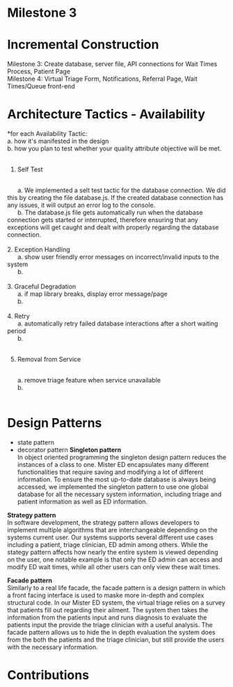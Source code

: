# Milestone 3

# Incremental Construction

Milestone 3: Create database, server file, API connections for Wait Times Process, Patient Page
<br>
Milestone 4: Virtual Triage Form, Notifications, Referral Page, Wait Times/Queue front-end
<br>

# Architecture Tactics - Availability

*for each Availability Tactic:
<br>
   a. how it's manifested in the design
   <br>
   b. how you plan to test whether your quality attribute objective will be met.
<br>
<br> 
1. Self Test 
<br>
      a. We implemented a selt test tactic for the database connection. We did this by creating the file    database.js. If the created database connection has any issues, it will output an error log to the console.
   <br>
      b. The database.js file gets automatically run when the database connection gets started or interrupted, therefore ensuring that any exceptions will get caught and dealt with properly regarding the database connection.
   <br>
   <br>
2. Exception Handling
<br>
      a. show user friendly error messages on incorrect/invalid inputs to the system
   <br>
      b.
   <br>
   <br>
3. Graceful Degradation
<br>
      a. if map library breaks, display error message/page
   <br>
      b.
   <br>
   <br>
4. Retry
<br>
      a. automatically retry failed database interactions after a short waiting period
   <br>
      b.
   <br>
   <br>
   
5. Removal from Service
<br>
      a. remove triage feature when service unavailable
   <br>
      b.
   <br>
   <br>
  
# Design Patterns

- state pattern
- decorator pattern
**Singleton pattern** <br>
In object oriented programming the singleton design pattern reduces the instances of a class to one. Mister ED encapsulates many different functionalities that require saving and modifying a lot of different information. To ensure the most up-to-date database is always being accessed, we implemented the singleton pattern to use one global database for all the necessary system information, including triage and patient information as well as ED information. <br>

**Strategy pattern** <br>
In software development, the strategy pattern allows developers to implement multiple algorithms that are interchangeable depending on the systems current user. Our systems supports several different use cases including a patient, triage clinician, ED admin among others. While the stategy pattern affects how nearly the entire system is viewed depending on the user, one notable example is that only the ED admin can access and modify ED wait times, while all other users can only view these wait times. <br>

**Facade pattern** <br>
Similarly to a real life facade, the facade pattern is a design pattern in which a front facing interface is used to maske more in-depth and complex structural code. In our Mister ED system, the virtual triage relies on a survey that patients fill out regarding their ailment. The system then takes the information from the patients input and runs diagnosis to evaluate the patients input the provide the triage clinician with a useful analysis. The facade pattern allows us to hide the in depth evaluation the system does from the both the patients and the triage clinician, but still provide the users with the necessary information. <br>


# Contributions

